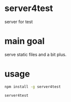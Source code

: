 # server4test
server for test

# main goal

serve static files and a bit plus.

# usage

```cmd
npm install -g server4test

server4test
```

